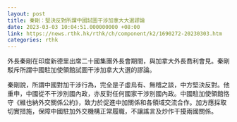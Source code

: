 ```yaml
---
layout: post
title: 秦剛︰堅決反對所謂中國試圖干涉加拿大大選謬論
date: 2023-03-03 10:04:51.000000000 +08:00
link: https://news.rthk.hk/rthk/ch/component/k2/1690272-20230303.htm
categories: rthk
---
```


外長秦剛在印度新德里出席二十國集團外長會期間，與加拿大外長喬利會見。秦剛駁斥所謂中國駐加使領館試圖干涉加拿大大選的謬論。 

秦剛說，所謂中國對加干涉行為，完全是子虛烏有、無稽之談，中方堅決反對。他重申，中國從不干涉別國內政，亦反對任何國家干涉別國內政。中國駐加使領館恪守《維也納外交關係公約》，致力於促進中加關係和各領域交流合作。加方應採取切實措施，保障中國駐加外交機構正常履職，不讓謠言及炒作干擾兩國關係。
